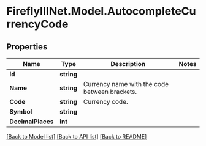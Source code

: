 # FireflyIIINet.Model.AutocompleteCurrencyCode

## Properties

Name | Type | Description | Notes
------------ | ------------- | ------------- | -------------
**Id** | **string** |  | 
**Name** | **string** | Currency name with the code between brackets. | 
**Code** | **string** | Currency code. | 
**Symbol** | **string** |  | 
**DecimalPlaces** | **int** |  | 

[[Back to Model list]](../README.md#documentation-for-models) [[Back to API list]](../README.md#documentation-for-api-endpoints) [[Back to README]](../README.md)

